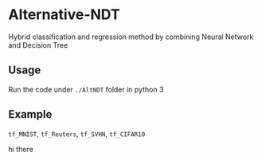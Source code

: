 # Alternative-NDT
 Hybrid classification and regression method by combining Neural Network and Decision Tree

## Usage
Run the code under `./AltNDT` folder in python 3

## Example
`tf_MNIST`, `tf_Reuters`, `tf_SVHN`, `tf_CIFAR10`

hi there
